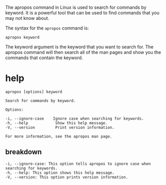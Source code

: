 The apropos command in Linux is used to search for commands by keyword. It is a powerful tool that can be used to find commands that you may not know about.


The syntax for the `apropos` command is:

`apropos keyword`


The keyword argument is the keyword that you want to search for. The apropos command will then search all of the man pages and show you the commands that contain the keyword.



# help 

```
apropos [options] keyword

Search for commands by keyword.

Options:

-i, --ignore-case    Ignore case when searching for keywords.
-h, --help            Show this help message.
-V, --version         Print version information.

For more information, see the apropos man page.
```


## breakdown
```
-i, --ignore-case: This option tells apropos to ignore case when searching for keywords.
-h, --help: This option shows this help message.
-V, --version: This option prints version information.
```
